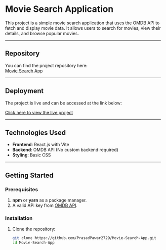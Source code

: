 # Movie Search Application

This project is a simple movie search application that uses the OMDB API to fetch and display movie data. It allows users to search for movies, view their details, and browse popular movies.

---

## **Repository**
You can find the project repository here:  
[Movie Search App](https://github.com/PrasadPawar2729/Movie-Search-App.git)

---

## Deployment
The project is live and can be accessed at the link below:

[Click here to view the live project](https://your-deployment-link.com)


---
## **Technologies Used**
- **Frontend**: React.js with Vite
- **Backend**: OMDB API (No custom backend required)
- **Styling**: Basic CSS

---

## **Getting Started**

### **Prerequisites**
1. **npm** or **yarn** as a package manager.
2. A valid API key from [OMDB API](https://www.omdbapi.com/).

### **Installation**
1. Clone the repository:
   ```bash
   git clone https://github.com/PrasadPawar2729/Movie-Search-App.git
   cd Movie-Search-App

